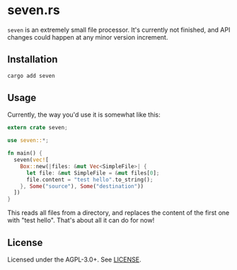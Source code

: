 # seven.rs

`seven` is an extremely small file processor. It's currently not finished, and API changes could happen at any minor version increment.

## Installation

```sh
cargo add seven
```

## Usage

Currently, the way you'd use it is somewhat like this:

```rust
extern crate seven;

use seven::*;

fn main() {
  seven(vec![
    Box::new(|files: &mut Vec<SimpleFile>| {
      let file: &mut SimpleFile = &mut files[0];
      file.content = "test hello".to_string();
    }, Some("source"), Some("destination"))
  ])
}
```

This reads all files from a directory, and replaces the content of the first one with "test hello". That's about all it can do for now!

## License

Licensed under the AGPL-3.0+. See [LICENSE](./LICENSE).
